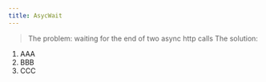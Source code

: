 ```yaml
---
title: AsycWait
---
```





> The problem: waiting for the end of two async http calls
> The solution:
> 

 1. AAA
 2. BBB
 3. CCC
 